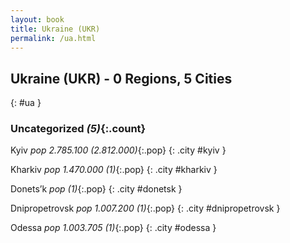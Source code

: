 ```yaml
---
layout: book
title: Ukraine (UKR)
permalink: /ua.html
---
```


## Ukraine (UKR) - 0 Regions, 5 Cities
{: #ua }





### Uncategorized _(5)_{:.count}


Kyiv  _pop 2.785.100 (2.812.000)_{:.pop} {: .city #kyiv } <br>

Kharkiv  _pop 1.470.000 (1)_{:.pop} {: .city #kharkiv } <br>

Donets’k  _pop (1)_{:.pop} {: .city #donetsk } <br>

Dnipropetrovsk  _pop 1.007.200 (1)_{:.pop} {: .city #dnipropetrovsk } <br>

Odessa  _pop 1.003.705 (1)_{:.pop} {: .city #odessa } <br>


 
